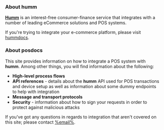 <h3>About humm</h3> 

<a href="https://%domain%/"><b>Humm</b></a> is an interest-free consumer-finance service that integrates with a number of leading eCommerce solutions and POS systems.

If you're trying to integrate your e-commerce platform, please visit <a href="http://docs.%domain%">hummdocs</a>.

<h3>About posdocs</h3>

This site provides information on how to integrate a POS system with **humm**. Among other things, you will find information about the following:

* **High-level process flows**
* **API references** - details about the **humm** API used for POS transactions and device setup as well as information about some dummy endpoints to help with integration
* **Message and transport protocols**
* **Security** - information about how to sign your requests in order to protect against malicious attacks

If you've got any questions in regards to integration that aren't covered on this site; please contact <a href="mailto:%email%">%email%</a>.
